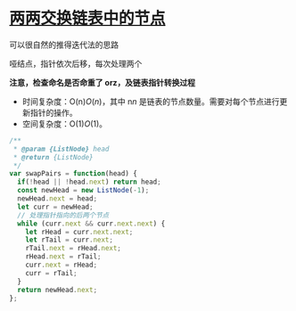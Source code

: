 # [ 两两交换链表中的节点](https://leetcode-cn.com/problems/swap-nodes-in-pairs/)

可以很自然的推得迭代法的思路

哑结点，指针依次后移，每次处理两个

**注意，检查命名是否命重了 orz，及链表指针转换过程**

- 时间复杂度：O(n)*O*(*n*)，其中 n*n* 是链表的节点数量。需要对每个节点进行更新指针的操作。
- 空间复杂度：O(1)*O*(1)。

```javascript
/**
 * @param {ListNode} head
 * @return {ListNode}
 */
var swapPairs = function(head) {
  if(!head || !head.next) return head;
  const newHead = new ListNode(-1);
  newHead.next = head;
  let curr = newHead;
  // 处理指针指向的后两个节点
  while (curr.next && curr.next.next) {
    let rHead = curr.next.next;
    let rTail = curr.next;
    rTail.next = rHead.next;
    rHead.next = rTail;
    curr.next = rHead;
    curr = rTail;
  }
  return newHead.next;
};
```



